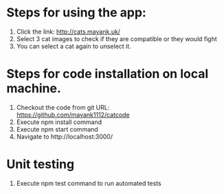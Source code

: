  
# Steps for using the app:

1. Click the link: http://cats.mayank.uk/
2. Select 3 cat images to check if they are compatible or they would fight
3. You can select a cat again to unselect it.

# Steps for code installation on local machine.

1. Checkout the code from git URL: https://github.com/mayank1112/catcode
2. Execute npm install command
3. Execute npm start command
4. Navigate to http://localhost:3000/

# Unit testing

1. Execute npm test command to run automated tests
